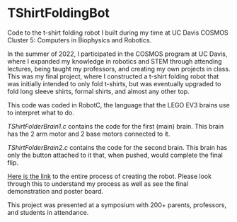 # TShirtFoldingBot
Code to the t-shirt folding robot I built during my time at UC Davis COSMOS Cluster 5: Computers in Biophysics and Robotics. 

In the summer of 2022, I participated in the COSMOS program at UC Davis, where I expanded my knowledge in robotics and STEM through attending lectures, being taught my professors, and creating my own projects in class. This was my final project, where I constructed a t-shirt folding robot that was initially intended to only fold t-shirts, but was eventually upgraded to fold long sleeve shirts, formal shirts, and almost any other top. 

This code was coded in RobotC, the language that the LEGO EV3 brains use to interpret what to do. 

_TShirtFolderBrain1.c_ contains the code for the first (main) brain. This brain has the 2 arm motor and 2 base motors connected to it.

_TShirtFolderBrain2.c_ contains the code for the second brain. This brain has only the button attached to it that, when pushed, would complete the final flip. 

[Here is the link](https://sites.google.com/view/akshatc5portfolio/robotics) to the entire process of creating the robot. Please look through this to understand my process as well as see the final demonstration and poster board.

This project was presented at a symposium with 200+ parents, professors, and students in attendance. 
